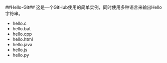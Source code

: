 ##Hello-Git##
这是一个GitHub使用的简单实例，同时使用多种语言来输出Hello字符串。
- hello.c
- hello.bat
- hello.cpp
- hello.html
- hello.java
- hello.js
- hello.py
